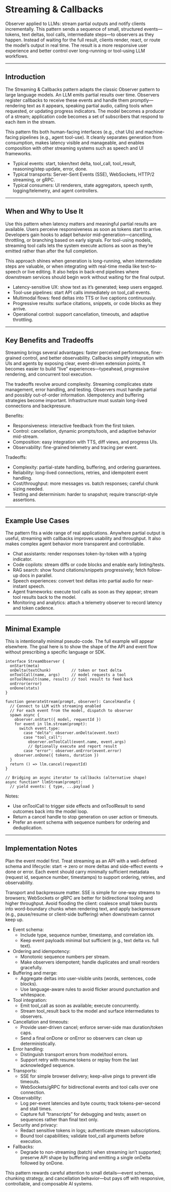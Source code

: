 # Streaming & Callbacks

Observer applied to LLMs: stream partial outputs and notify clients incrementally. This pattern sends a sequence of small, structured events—tokens, text deltas, tool calls, intermediate steps—to observers as they happen. Instead of waiting for the full result, clients render, react, or route the model’s output in real time. The result is a more responsive user experience and better control over long-running or tool-using LLM workflows.

---

## Introduction

The Streaming & Callbacks pattern adapts the classic Observer pattern to large language models. An LLM emits partial results over time. Observers register callbacks to receive these events and handle them promptly—rendering text as it appears, speaking partial audio, calling tools when requested, or updating progress indicators. The model becomes a producer of a stream; application code becomes a set of subscribers that respond to each item in the stream.

This pattern fits both human-facing interfaces (e.g., chat UIs) and machine-facing pipelines (e.g., agent tool-use). It cleanly separates generation from consumption, makes latency visible and manageable, and enables composition with other streaming systems such as speech and UI frameworks.

- Typical events: start, token/text delta, tool_call, tool_result, reasoning/step update, error, done.
- Typical transports: Server-Sent Events (SSE), WebSockets, HTTP/2 streaming, or gRPC.
- Typical consumers: UI renderers, state aggregators, speech synth, logging/telemetry, and agent controllers.

---

## When and Why to Use It

Use this pattern when latency matters and meaningful partial results are available. Users perceive responsiveness as soon as tokens start to arrive. Developers gain hooks to adapt behavior mid-generation—cancelling, throttling, or branching based on early signals. For tool-using models, streaming tool calls lets the system execute actions as soon as they’re emitted rather than after the full completion.

This approach shines when generation is long-running, when intermediate steps are valuable, or when integrating with real-time media like text-to-speech or live editing. It also helps in back-end pipelines where downstream services should begin work without waiting for the final output.

- Latency-sensitive UX: show text as it’s generated; keep users engaged.
- Tool-use pipelines: start API calls immediately on tool_call events.
- Multimodal flows: feed deltas into TTS or live captions continuously.
- Progressive results: surface citations, snippets, or code blocks as they arrive.
- Operational control: support cancellation, timeouts, and adaptive throttling.

---

## Key Benefits and Tradeoffs

Streaming brings several advantages: faster perceived performance, finer-grained control, and better observability. Callbacks simplify integration with UIs and agents by exposing clear, event-driven extension points. It becomes easier to build “live” experiences—typeahead, progressive rendering, and concurrent tool execution.

The tradeoffs revolve around complexity. Streaming complicates state management, error handling, and testing. Observers must handle partial and possibly out-of-order information. Idempotency and buffering strategies become important. Infrastructure must sustain long-lived connections and backpressure.

Benefits:
- Responsiveness: interactive feedback from the first token.
- Control: cancellation, dynamic prompts/tools, and adaptive behavior mid-stream.
- Composition: easy integration with TTS, diff views, and progress UIs.
- Observability: fine-grained telemetry and tracing per event.

Tradeoffs:
- Complexity: partial-state handling, buffering, and ordering guarantees.
- Reliability: long-lived connections, retries, and idempotent event handling.
- Cost/throughput: more messages vs. batch responses; careful chunk sizing needed.
- Testing and determinism: harder to snapshot; require transcript-style assertions.

---

## Example Use Cases

The pattern fits a wide range of real applications. Anywhere partial output is useful, streaming with callbacks improves usability and throughput. It also makes complex agent behavior more transparent and controllable.

- Chat assistants: render responses token-by-token with a typing indicator.
- Code copilots: stream diffs or code blocks and enable early linting/tests.
- RAG search: show found citations/snippets progressively; fetch follow-up docs in parallel.
- Speech experiences: convert text deltas into partial audio for near-instant speech.
- Agent frameworks: execute tool calls as soon as they appear; stream tool results back to the model.
- Monitoring and analytics: attach a telemetry observer to record latency and token cadence.

---

## Minimal Example

This is intentionally minimal pseudo-code. The full example will appear elsewhere. The goal here is to show the shape of the API and event flow without prescribing a specific language or SDK.

```pseudo
interface StreamObserver {
  onStart(meta)
  onDelta(textChunk)         // token or text delta
  onToolCall(name, args)     // model requests a tool
  onToolResult(name, result) // tool result to feed back
  onError(error)
  onDone(stats)
}

function generateStream(prompt, observer): CancelHandle {
  // Connect to LLM with streaming enabled
  // For each event from the model, dispatch to observer
  spawn async {
    observer.onStart({ model, requestId })
    for event in llm.stream(prompt):
      switch event.type:
        case "delta": observer.onDelta(event.text)
        case "tool_call": 
          observer.onToolCall(event.name, event.args)
          // Optionally execute and report result
        case "error": observer.onError(event.error)
    observer.onDone({ tokens, duration })
  }
  return () => llm.cancel(requestId)
}

// Bridging an async iterator to callbacks (alternative shape)
async function* llmStream(prompt):
  // yield events: { type, ...payload }

```

Notes:
- Use onToolCall to trigger side effects and onToolResult to send outcomes back into the model loop.
- Return a cancel handle to stop generation on user action or timeouts.
- Prefer an event schema with sequence numbers for ordering and deduplication.

---

## Implementation Notes

Plan the event model first. Treat streaming as an API with a well-defined schema and lifecycle: start → zero or more deltas and side-effect events → done or error. Each event should carry minimally sufficient metadata (request id, sequence number, timestamps) to support ordering, retries, and observability.

Transport and backpressure matter. SSE is simple for one-way streams to browsers; WebSockets or gRPC are better for bidirectional tooling and higher throughput. Avoid flooding the client: coalesce small token bursts into word-boundary chunks when rendering text, and apply backpressure (e.g., pause/resume or client-side buffering) when downstream cannot keep up.

- Event schema:
  - Include type, sequence number, timestamp, and correlation ids.
  - Keep event payloads minimal but sufficient (e.g., text delta vs. full text).
- Ordering and idempotency:
  - Monotonic sequence numbers per stream.
  - Make observers idempotent; handle duplicates and small reorders gracefully.
- Buffering and merge:
  - Aggregate deltas into user-visible units (words, sentences, code blocks).
  - Use language-aware rules to avoid flicker around punctuation and whitespace.
- Tool integration:
  - Emit tool_call as soon as available; execute concurrently.
  - Stream tool_result back to the model and surface intermediates to observers.
- Cancellation and timeouts:
  - Provide user-driven cancel; enforce server-side max duration/token caps.
  - Send a final onDone or onError so observers can clean up deterministically.
- Error handling:
  - Distinguish transport errors from model/tool errors.
  - Support retry with resume tokens or replay from the last acknowledged sequence.
- Transports:
  - SSE for simple browser delivery; keep-alive pings to prevent idle timeouts.
  - WebSockets/gRPC for bidirectional events and tool calls over one connection.
- Observability:
  - Log per-event latencies and byte counts; track tokens-per-second and stall times.
  - Capture full “transcripts” for debugging and tests; assert on sequences rather than final text only.
- Security and privacy:
  - Redact sensitive tokens in logs; authenticate stream subscriptions.
  - Bound tool capabilities; validate tool_call arguments before execution.
- Fallbacks:
  - Degrade to non-streaming (batch) when streaming isn’t supported; preserve API shape by buffering and emitting a single onDelta followed by onDone.

This pattern rewards careful attention to small details—event schemas, chunking strategy, and cancellation behavior—but pays off with responsive, controllable, and composable AI systems.